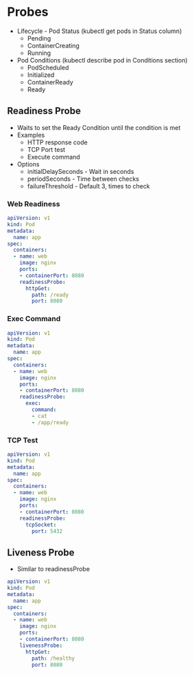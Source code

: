 # Probes
* Lifecycle - Pod Status (kubectl get pods in Status column)
  * Pending
  * ContainerCreating
  * Running   
* Pod Conditions (kubectl describe pod in Conditions section)
  * PodScheduled
  * Initialized
  * ContainerReady
  * Ready   

## Readiness Probe
* Waits to set the Ready Condition until the condition is met
* Examples
  * HTTP response code
  * TCP Port test
  * Execute command  
* Options
  * initialDelaySeconds - Wait in seconds
  * periodSeconds - Time between checks   
  * failureThreshold - Default 3, times to check

### Web Readiness
```yaml
apiVersion: v1
kind: Pod
metadata: 
  name: app
spec:
  containers:
  - name: web
    image: nginx
    ports:
    - containerPort: 8080
    readinessProbe:
      httpGet:
        path: /ready
        port: 8080
```

### Exec Command
```yaml
apiVersion: v1
kind: Pod
metadata: 
  name: app
spec:
  containers:
  - name: web
    image: nginx
    ports:
    - containerPort: 8080
    readinessProbe:
      exec:
        command:
        - cat
        - /app/ready
```

### TCP Test
```yaml
apiVersion: v1
kind: Pod
metadata: 
  name: app
spec:
  containers:
  - name: web
    image: nginx
    ports:
    - containerPort: 8080
    readinessProbe:
      tcpSocket:
        port: 5432
```

## Liveness Probe
* Similar to readinessProbe

```yaml
apiVersion: v1
kind: Pod
metadata: 
  name: app
spec:
  containers:
  - name: web
    image: nginx
    ports:
    - containerPort: 8080
    livenessProbe:
      httpGet:
        path: /healthy
        port: 8080
```

